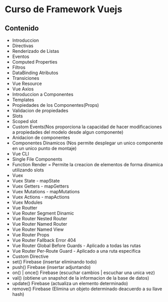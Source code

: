 # Curso de Framework Vuejs

## Contenido

* Introduccion
* Directivas
* Renderizado de Listas
* Eventos
* Computed Properties
* Filtros
* DataBinding Atributos
* Transiciones
* Vue Resource
* Vue Axios
* Introduccion a Componentes
* Templates
* Propiedades de los Componentes(Props)
* Validacion de propiedades
* Slots
* Scoped slot
* Custom Events(Nos proporciona la capacidad de hacer modificaciones a propiedades del modelo desde algun componente)
* Anidacion de componentes
* Componentes Dinamicos (Nos permite desplegar un unico componente en un unico punto de montaje)
* Vue CLI
* Single File Components
* Function Render = Permite la creacion de elementos de forma dinamica utilizando slots
* Vuex
* Vuex State - mapState 
* Vuex Getters - mapGetters
* Vuex Mutations - mapMutations
* Vuex Actions - mapActions
* Vuex Modules
* Vue Routter
* Vue Router Segment Dinamic
* Vue Router Nested Router
* Vue Router Named Router
* Vue Router Named View
* Vue Router Props
* Vue Router Fallback Error 404
* Vue Router Global Before Guards - Aplicado a todas las rutas
* Vue Router Per-Route Guard - Aplicado a una ruta especifica
* Custom Directive
* set() Firebase (insertar eliminando todo)
* push() Firebase (insertar adjuntando)
* on() | once() Firebase (escuchar cambios | escuchar una unica vez)
* val() (obtiene un snapshot de la informacion de la base de datos)
* update() Firebase (actualiza un elemento determinado)
* remove() Firebase (Elimina un objeto determinado deacuerdo a su llave hash)